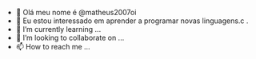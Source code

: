 - 👋 Olá meu nome é @matheus2007oi
- 👀 Eu estou interessado em aprender a programar novas linguagens.c .
- 🌱 I’m currently learning ...
- 💞️ I’m looking to collaborate on ...
- 📫 How to reach me ...

<!---
matheus2007oi/matheus2007oi is a ✨ special ✨ repository because its `README.md` (this file) appears on your GitHub profile.
You can click the Preview link to take a look at your changes.
--->

